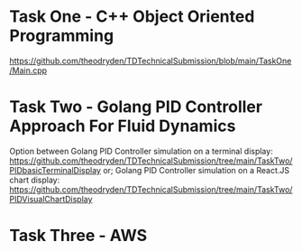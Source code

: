 # Task One - C++ Object Oriented Programming
https://github.com/theodryden/TDTechnicalSubmission/blob/main/TaskOne/Main.cpp


# Task Two - Golang PID Controller Approach For Fluid Dynamics
Option between Golang PID Controller simulation on a terminal display: https://github.com/theodryden/TDTechnicalSubmission/tree/main/TaskTwo/PIDbasicTerminalDisplay
or;
Golang PID Controller simulation on a React.JS chart display: https://github.com/theodryden/TDTechnicalSubmission/tree/main/TaskTwo/PIDVisualChartDisplay


# Task Three - AWS


